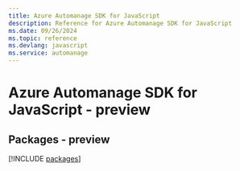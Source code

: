 ```yaml
---
title: Azure Automanage SDK for JavaScript
description: Reference for Azure Automanage SDK for JavaScript
ms.date: 09/26/2024
ms.topic: reference
ms.devlang: javascript
ms.service: automanage
---
```

# Azure Automanage SDK for JavaScript - preview
## Packages - preview
[!INCLUDE [packages](automanage-index.md)]
